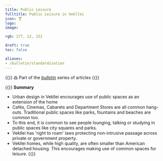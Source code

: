 ```yaml
---
title: Public Leisure
fulltitle: Public Leisure in Vekllei
icon: 🍸
logo:
image:

rgb: 177, 12, 151

draft: true
toc: false

aliases:
- /bulletin/standardisation
---
```

{{<hint>}}
߷ Part of the *[bulletin](/bulletin/)* series of articles
{{</hint>}}

{{<hint panel>}}
**Summary**

* Urban design in Vekllei encourages use of public spaces as an extension of the home
* Cafés, Cinemas, Cabarets and Department Stores are all common hang-outs. Traditional public spaces like parks, fountains and beaches are common too.
* To this end, it is common to see people lounging, talking or studying in public spaces like city squares and parks.
* Vekllei has 'right to roam' laws protecting non-intrusive passage across private or government property.
* Vekllei homes, while high quality, are often smaller than American detached housing. This encourages making use of common spaces for leisure.
{{</hint>}}

